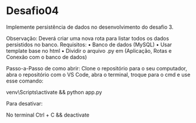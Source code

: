 # Desafio04
Implemente persistência de dados no desenvolvimento do desafio 3.

Observação: Deverá criar uma nova rota para listar todos os dados persistidos no banco.
Requisitos:
• Banco de dados (MySQL)
• Usar template base no html
• Dividir o arquivo .py em (Aplicação, Rotas e Conexão com o banco de dados)


Passo-a-Passo de como abrir: Clone o repositório para o seu computador, abra o repositório com o VS Code, abra o terminal, troque para o cmd e use esse comando:

venv\Scripts\activate && python app.py

Para desativar:

No terminal Ctrl + C && deactivate





